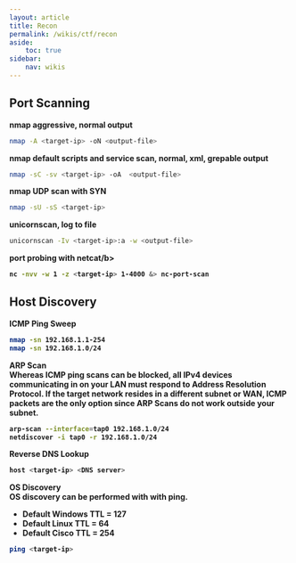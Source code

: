 ```yaml
---
layout: article
title: Recon
permalink: /wikis/ctf/recon
aside:
    toc: true
sidebar:
    nav: wikis
---
```


## Port Scanning

<b>nmap aggressive, normal output</b> 
```bash
nmap -A <target-ip> -oN <output-file> 
```
 
<b>nmap default scripts and service scan, normal, xml, grepable output</b>
```bash
nmap -sC -sv <target-ip> -oA  <output-file> 
```

<b>nmap UDP scan with SYN</b>
```bash
nmap -sU -sS <target-ip> 
```
 
<b>unicornscan, log to file</b> 
```bash
unicornscan -Iv <target-ip>:a -w <output-file> 
```

<b>port probing with netcat/b>
```bash
nc -nvv -w 1 -z <target-ip> 1-4000 &> nc-port-scan 
```


## Host Discovery

<b>ICMP Ping Sweep</b> 
```bash
nmap -sn 192.168.1.1-254 
nmap -sn 192.168.1.0/24 
```
 
<b>ARP Scan</b><br>
Whereas ICMP ping scans can be blocked, all IPv4 devices communicating in on your LAN must respond to Address Resolution Protocol. If the target network resides in a different subnet or WAN, ICMP packets are the only option since ARP Scans do not work outside your subnet.

```bash
arp-scan --interface=tap0 192.168.1.0/24 
netdiscover -i tap0 -r 192.168.1.0/24 
```
 
<b>Reverse DNS Lookup</b>
```bash
host <target-ip> <DNS server>
```
 
<b>OS Discovery</b><br>
OS discovery can be performed with with ping.
- Default Windows TTL = 127
- Default Linux TTL = 64
- Default Cisco TTL = 254 
```bash
ping <target-ip>
```